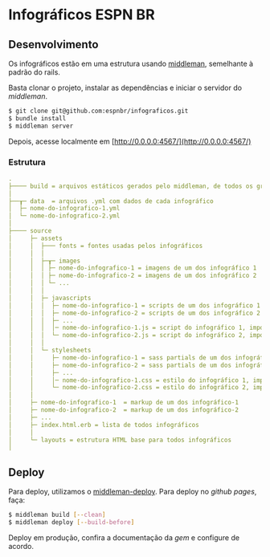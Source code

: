 # Infográficos ESPN BR

## Desenvolvimento

Os infográficos estão em uma estrutura usando [middleman](http://middlemanapp.com/), semelhante à padrão do rails.

Basta clonar o projeto, instalar as dependências e iniciar o servidor do _middleman_.

```bash
$ git clone git@github.com:espnbr/infograficos.git
$ bundle install
$ middleman server
```

Depois, acesse localmente em [http://0.0.0.0:4567/](http://0.0.0.0:4567/)

### Estrutura

```yml
.
├──── build = arquivos estáticos gerados pelo middleman, de todos os gráficos
│
├──┰─ data  = arquivos .yml com dados de cada infográfico
│  ├─ nome-do-infografico-1.yml
│  └─ nome-do-infografico-2.yml
│
├──── source
│     ├─ assets
│     │  ├─── fonts = fontes usadas pelos infográficos
│     │  │
│     │  ├─┰─ images
│     │  │ ├─ nome-do-infografico-1 = imagens de um dos infográfico 1
│     │  │ ├─ nome-do-infografico-2 = imagens de um dos infográfico 2
│     │  │ └─ ...
│     │  │
│     │  ├─ javascripts
│     │  │  ├─ nome-do-infografico-1 = scripts de um dos infográfico 1
│     │  │  ├─ nome-do-infografico-2 = scripts de um dos infográfico 2
│     │  │  ├─ ...
│     │  │  │─ nome-do-infografico-1.js = script do infográfico 1, importa todos da pasta correspondente
│     │  │  └─ nome-do-infografico-2.js = script do infográfico 2, importa todos da pasta correspondente
│     │  │
│     │  └─ stylesheets
│     │     ├─ nome-do-infografico-1 = sass partials de um dos infográfico 1
│     │     ├─ nome-do-infografico-2 = sass partials de um dos infográfico 2
│     │     ├─ ...
│     │     │─ nome-do-infografico-1.css = estilo do infográfico 1, importa todos da pasta correspondente
│     │     └─ nome-do-infografico-2.css = estilo do infográfico 2, importa todos da pasta correspondente
│     │
│     ├─ nome-do-infografico-1  = markup de um dos infográfico-1
│     ├─ nome-do-infografico-2  = markup de um dos infográfico-2
│     ├─ ...
│     ├─ index.html.erb = lista de todos infográficos
│     │
│     └─ layouts = estrutura HTML base para todos infográficos
│
```

## Deploy

Para deploy, utilizamos o [middleman-deploy](https://github.com/tvaughan/middleman-deploy).
Para deploy no _github pages_, faça:

```bash
$ middleman build [--clean]
$ middleman deploy [--build-before]
```

Deploy em produção, confira a documentação da _gem_ e configure de acordo.
